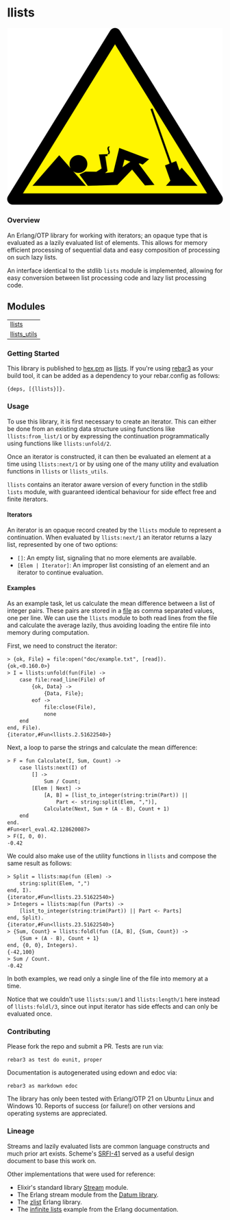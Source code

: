 # llists #

![Lazy Construction Worker](doc/lazy.png)


### Overview ###

An Erlang/OTP library for working with iterators; an opaque type that is
evaluated as a lazily evaluated list of elements. This allows for memory
efficient processing of sequential data and easy composition of processing on
such lazy lists.

An interface identical to the stdlib `lists` module is implemented, allowing
for easy conversion between list processing code and lazy list processing
code.


## Modules ##

<table width="100%" border="0" summary="list of modules">
<tr><td><a href="http://github.com/jkrukoff/llists/blob/permutations/doc/llists.md" class="module">llists</a></td></tr>
<tr><td><a href="http://github.com/jkrukoff/llists/blob/permutations/doc/llists_utils.md" class="module">llists_utils</a></td></tr></table>


### Getting Started ###

This library is published to [hex.pm](https://hex.pm) as
[llists](https://hex.pm/packages/llists). If you're using
[rebar3](https://www.rebar3.org/) as your build tool, it can be added as a
dependency to your rebar.config as follows:

```
{deps, [{llists}]}.
```


### Usage ###

To use this library, it is first necessary to create an iterator. This can
either be done from an existing data structure using functions like
`llists:from_list/1` or by expressing the continuation programmatically using
functions like `llists:unfold/2`.

Once an iterator is constructed, it can then be evaluated an element at a time
using `llists:next/1` or by using one of the many utility and evaluation
functions in `llists` or `llists_utils`.

`llists` contains an iterator aware version of every function in the stdlib
`lists` module, with guaranteed identical behaviour for side effect free and
finite iterators.


#### Iterators ####

An iterator is an opaque record created by the `llists` module to represent a
continuation. When evaluated by `llists:next/1` an iterator returns a lazy
list, represented by one of two options:

* `[]`: An empty list, signaling that no more elements are available.
* `[Elem | Iterator]`: An improper list consisting of an element and an
  iterator to continue evaluation.


#### Examples ####

As an example task, let us calculate the mean difference between a list of
integer pairs. These pairs are stored in a
[file](http://github.com/jkrukoff/llists/blob/permutations/doc/example.txt) as
comma separated values, one per line. We can use the `llists` module to both
read lines from the file and calculate the average lazily, thus avoiding
loading the entire file into memory during computation.

First, we need to construct the iterator:

```
> {ok, File} = file:open("doc/example.txt", [read]).
{ok,<0.160.0>}
> I = llists:unfold(fun(File) ->
	case file:read_line(File) of
		{ok, Data} ->
			{Data, File};
		eof ->
			file:close(File),
			none
	end
end, File).
{iterator,#Fun<llists.2.51622540>}
```

Next, a loop to parse the strings and calculate the mean difference:

```
> F = fun Calculate(I, Sum, Count) ->
	case llists:next(I) of
		[] ->
			Sum / Count;
		[Elem | Next] ->
			[A, B] = [list_to_integer(string:trim(Part)) ||
				Part <- string:split(Elem, ",")],
			Calculate(Next, Sum + (A - B), Count + 1)
	end
end.
#Fun<erl_eval.42.128620087>
> F(I, 0, 0).
-0.42
```

We could also make use of the utility functions in `llists` and compose the
same result as follows:

```
> Split = llists:map(fun (Elem) ->
	string:split(Elem, ",")
end, I).
{iterator,#Fun<llists.23.51622540>}
> Integers = llists:map(fun (Parts) ->
	[list_to_integer(string:trim(Part)) || Part <- Parts]
end, Split).
{iterator,#Fun<llists.23.51622540>}
> {Sum, Count} = llists:foldl(fun ([A, B], {Sum, Count}) ->
	{Sum + (A - B), Count + 1}
end, {0, 0}, Integers).
{-42,100}
> Sum / Count.
-0.42
```

In both examples, we read only a single line of the file into memory at a
time.

Notice that we couldn't use `llists:sum/1` and `llists:length/1` here instead
of `llists:foldl/3`, since out input iterator has side effects and can only be
evaluated once.


### Contributing ###

Please fork the repo and submit a PR. Tests are run via:

```
rebar3 as test do eunit, proper
```

Documentation is autogenerated using edown and edoc via:

```
rebar3 as markdown edoc
```

The library has only been tested with Erlang/OTP 21 on Ubuntu Linux and
Windows 10. Reports of success (or failure!) on other versions and operating
systems are appreciated.


### Lineage ###

Streams and lazily evaluated lists are common language constructs and much
prior art exists. Scheme's [SRFI-41](https://srfi.schemers.org/srfi-41/srfi-41.html) served as a
useful design document to base this work on.

Other implementations that were used for reference:

* Elixir's standard library [Stream](https://hexdocs.pm/elixir/Stream.html) module.
* The Erlang stream module from the [Datum
  library](https://github.com/fogfish/datum/blob/master/src/stream/stream.erl).
* The [zlist](https://github.com/egobrain/zlist) Erlang
  library.
* The [infinite lists](http://erlang.org/documentation/doc-5.8/doc/programming_examples/funs.html)
  example from the Erlang documentation.
